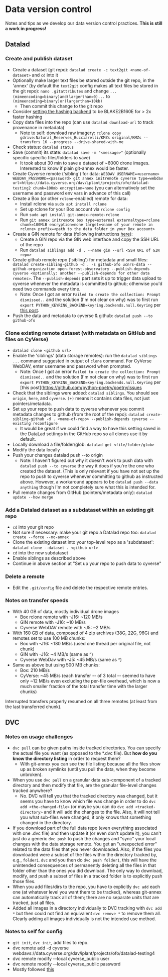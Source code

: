 # Data version control

Notes and tips as we develop our data version control practices. **This is still a work in progress!**

## Datalad

### Create and publish dataset

* Create a dataset (git repo): `datalad create -c text2git <name-of-dataset>` and `cd` into it
* Optionally make larger text files be stored outside the git repo, in the 'annex' (by default the `text2git` config makes all text files be stored in the git repo): `nano .gitattributes` and change `...(mimeencoding=binary)and(largerthan=0)...` to `(mimeencoding=binary)or(largerthan=10kb)`
    * Then commit this change to the git repo
* Consider [setting the hashing backend](https://git-annex.branchable.com/backends/) to be BLAKE2B160E for > 2x faster hashing
* Copy data files into the repo (can use `datalad download-url` to track provenance in metadata)
    * Note to self: download raw imagery: `rclone copy gdrive:Natural_Reserves_Bucciarelli/KMZs original/KMZs --transfers 16 --progress --drive-shared-with-me`
* Check status: `datalad status`
* Save (commit) its state: `datalad save -m "<message>"` (optionally specific specific files/folders to save)
    * It took about 30 min to save a dataset of ~6000 drone images. Interested to know if plain git-annex would be faster.
* Create Cyverse remote ('sibling') for data: `WEBDAV_USERNAME=<username> WEBDAV_PASSWORD=<password> git annex initremote cyverse type=webdav url=https://data.cyverse.org/dav/iplant/projects/ofo/datalad-testing2 chunk=100mb encryption=none` (you can alternatively set the username and password env vars in advance of this call)
* Create a Box (or other `rclone`-enabled) remote for data:
    * Install rclone via `sudo apt install rclone`
    * Set up rclone for your Box account via `rclone config`
    * Run `sudo apt install git-annex-remote-rclone`
    * Run `git annex initremote box type=external externaltype=rclone chunk=100MiB encryption=none target=<name of your remote in rclone> prefix=<path to the data folder in your Box account>`
* Create a GIN remote for data (following instructions [here](https://handbook.datalad.org/en/latest/basics/101-139-gin.html)):
    * Create a GIN repo via the GIN web interface and copy the SSH URL of the repo
    * Run `datalad siblings add -d . --name gin --url <SSH URL of GIN repo>`
* Create github remote repo ('sibling') for metadata and small files: `datalad create-sibling-github -d . -s github-ofo ucnrs-data --github-organization open-forest-observatory --publish-depends cyverse <optionally: another --publish-depends for other data remotes>`. The `--publish-depends` part sets it up to trigger data upload to cyverse whenever the metadata is committed to github; otherwise you'd need two commands every time.
    * Note: Once I got an error `Failed to create the collection: Prompt dismissed..` and the solution (I'm not clear on why) was to first run `export PYTHON_KEYRING_BACKEND=keyring.backends.null.Keyring` per [this post](https://github.com/python-poetry/poetry/issues/1917#issuecomment-1380429197).
* Push the data and metadata to cyverse & github: `datalad push --to github-ofo`

### Clone existing remote dataset (with metadata on GitHub and files on CyVerse)

* `datalad clone <github url>`
* Enable the 'siblings' (data storage remotes): run the `datalad siblings ...` command suggested in output of `clone` command. For CyVerse WebDAV, enter username and password when prompted.
    * Note: Once I got an error `Failed to create the collection: Prompt dismissed..` and the solution (I'm not clear on why) was to first run `export PYTHON_KEYRING_BACKEND=keyring.backends.null.Keyring` per [this post](https://github.com/python-poetry/poetry/issues
* Check that the siblings were added: `datalad siblings`. You should see `origin`, `here`, and `cyverse`. `(+)` means it contains data files, not just pointers/metadata.
* Set up your repo to push data to cyverse whenever you commit metadata changes to github (from the root of the repo): `datalad create-sibling-github -d . <name-of-repo> --publish-depends cyverse --existing reconfigure`
    * It would be great if we could find a way to have this setting saved in the DataLad settings in the GitHub repo so all clones use it by default.
* Locally download a file/folder/glob: `datalad get <file/folder/glob>`
* Modify the data locally
* Push your changes datalad push --to origin
    * Note: I haven't figured out why it doesn't work to push data with `datalad push --to cyverse` the way it does if you're the one who created the dataset. (This is only relevant if you have not set up the repo to push to cyverse whenever committing to github as instructed above. However, a workaround appears to be `datalad push --data anything` though I'm not completely sure what this is intended for.
* Pull remote changes from GitHub (pointers/metadata only): `datalad update --how merge`

### Add a Datalad dataset as a subdataset within an existing git repo

* `cd` into your git repo
* Not sure if necessary: make your git repo a Datalad repo too: `datalad create --force --no-annex`
* Clone the existing dataset into your top-level repo as a 'subdataset': `datalad clone --dataset . <github url>`
* `cd` into the new subdataset
* Enable siblings as described above
* Continue in above section at "Set up your repo to push data to cyverse"

### Delete a remote

* Edit the `.git/config` file and delete the respective remote entries.

### Notes on transfer speeds

* With 40 GB of data, mostly individual drone images
    * Box rclone remote with -J16: ~120 MB/s
    * GIN remote with -J16: ~10 MB/s
    * Cyverse WebDAV remote with -J5: ~2 MB/s
* With 160 GB of data, composed of 4 zip archives (38G, 22G, 96G) and remotes set to use 100 MB chunks:
    * Box with -J16: ~180 MB/s (used one thread per original file, not chunk)
    * GIN with -J16: ~4 MB/s (same as ^)
    * Cyverse WebDav with -J5: ~45 MB/s (same as ^)
* Same as above but using 500 MB chunks:
    * Box: 210 MB/s
    * CyVerse: ~45 MB/s (each transfer -- of 3 total -- seemed to have only ~12 MB/s even excluding the per-file overhead, which is now a much smaller fraction of the total transfer time with the larger chunks)

Interrupted transfers properly resumed on all three remotes (at least from the last transferred chunk).

## DVC

### Notes on usage challenges

* `dvc pull` can be given paths inside tracked directories. You can specify the actual file you want (as opposed to the *.dvc file). But **how do you know the directory listing** in order to request them?
    * With git-annex you can see the file listing because all the files show up as broken symlinks (until you pull the data, when they become unbroken).
* When you use `dvc pull` on a granular data sub-component of a tracked directory and then modify that file, are the granular file-level changes tracked anywhere?
    * No. DVC will tell you that the tracked directory was changed, but it seems you have to know which file was change in order to do `dvc add <the-changed-file>` (or maybe you can do `dvc add <tracked-directory>` and it will add the changes to the file. Also, it will not tell you what sub-files were changed, it only knows that something changed in the directory.
* If you download part of the full data repo (even everything associated with one .dvc file) and then update it (or even don't update it), you can't just do a generic `dvc push` to push the changes and "sync" your local changes with the data storage remote. You get an "unexpected error" related to the data files that you never downloaded. Also, if the files you downloaded were a subset of the files within the directory tracked by, e.g., `folder1.dvc` and you then do `dvc push folder1`, this will have the unintended consequences of permanently deleting all the files in that folder other than the ones you did download. The only way to download, modify, and push a subset of files in a tracked folder is to explicitly push those files.
* When you add files/dirs to the repo, you have to explicitly `dvc add` each one (at whatever level you want them to be tracked), whereas git-annex can automatically track all of them; there are no separate units that are tracked, just all files.
* Added all images in a directory individually to DVC tracking with `dvc add *` but then could not find an equivalent `dvc remove *` to remove them all. Clearly adding all images individually is not the intended use method.

### Notes to self for config

* `git init`, `dvc init`, add files to repo.
* dvc remote add -d cyverse webdavs://data.cyverse.org/dav/iplant/projects/ofo/datalad-testing4
* dvc remote modify --local cyverse_public user <cyverse username>
* dvc remote modify --local cyverse_public password <cyverse password>
* Mostly followed [this](https://dvc.org/doc/start/data-management/data-versioning)
